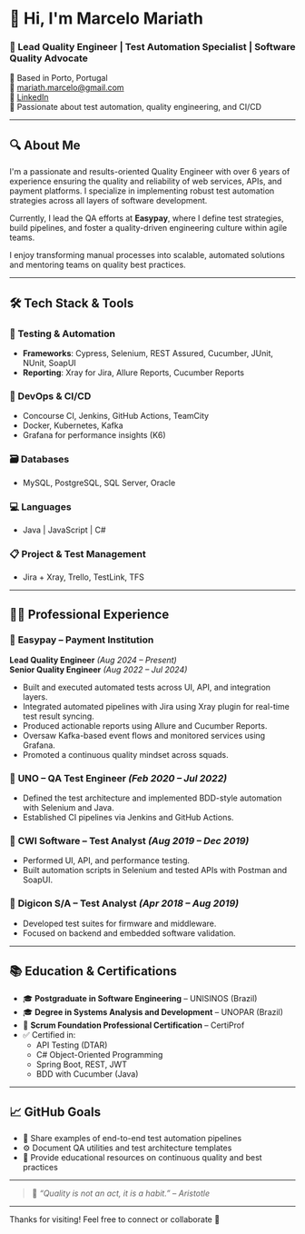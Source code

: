 # 👋 Hi, I'm Marcelo Mariath

### 💼 Lead Quality Engineer | Test Automation Specialist | Software Quality Advocate

📍 Based in Porto, Portugal  
📧 mariath.marcelo@gmail.com  
🔗 [LinkedIn](https://www.linkedin.com/in/marcelo-mariath-13a638b0)  
🧪 Passionate about test automation, quality engineering, and CI/CD

---

## 🔍 About Me

I'm a passionate and results-oriented Quality Engineer with over 6 years of experience ensuring the quality and reliability of web services, APIs, and payment platforms. I specialize in implementing robust test automation strategies across all layers of software development.

Currently, I lead the QA efforts at **Easypay**, where I define test strategies, build pipelines, and foster a quality-driven engineering culture within agile teams.

I enjoy transforming manual processes into scalable, automated solutions and mentoring teams on quality best practices.

---

## 🛠 Tech Stack & Tools

### 🧪 Testing & Automation
- **Frameworks**: Cypress, Selenium, REST Assured, Cucumber, JUnit, NUnit, SoapUI
- **Reporting**: Xray for Jira, Allure Reports, Cucumber Reports

### 🧰 DevOps & CI/CD
- Concourse CI, Jenkins, GitHub Actions, TeamCity
- Docker, Kubernetes, Kafka
- Grafana for performance insights (K6)

### 🗃 Databases
- MySQL, PostgreSQL, SQL Server, Oracle

### 💻 Languages
- Java | JavaScript | C#

### 📋 Project & Test Management
- Jira + Xray, Trello, TestLink, TFS

---

## 👨‍💻 Professional Experience

### 🏢 **Easypay – Payment Institution**  
**Lead Quality Engineer** *(Aug 2024 – Present)*  
**Senior Quality Engineer** *(Aug 2022 – Jul 2024)*  
- Built and executed automated tests across UI, API, and integration layers.
- Integrated automated pipelines with Jira using Xray plugin for real-time test result syncing.
- Produced actionable reports using Allure and Cucumber Reports.
- Oversaw Kafka-based event flows and monitored services using Grafana.
- Promoted a continuous quality mindset across squads.

### 🏢 **UNO** – QA Test Engineer *(Feb 2020 – Jul 2022)*  
- Defined the test architecture and implemented BDD-style automation with Selenium and Java.
- Established CI pipelines via Jenkins and GitHub Actions.

### 🏢 **CWI Software** – Test Analyst *(Aug 2019 – Dec 2019)*  
- Performed UI, API, and performance testing.
- Built automation scripts in Selenium and tested APIs with Postman and SoapUI.

### 🏢 **Digicon S/A** – Test Analyst *(Apr 2018 – Aug 2019)*  
- Developed test suites for firmware and middleware.
- Focused on backend and embedded software validation.

---

## 📚 Education & Certifications

- 🎓 **Postgraduate in Software Engineering** – UNISINOS (Brazil)
- 🎓 **Degree in Systems Analysis and Development** – UNOPAR (Brazil)
- 📜 **Scrum Foundation Professional Certification** – CertiProf
- ✅ Certified in:
  - API Testing (DTAR)
  - C# Object-Oriented Programming
  - Spring Boot, REST, JWT
  - BDD with Cucumber (Java)

---

## 📈 GitHub Goals

- 📂 Share examples of end-to-end test automation pipelines
- ⚙️ Document QA utilities and test architecture templates
- 📑 Provide educational resources on continuous quality and best practices

---

> 💬 *“Quality is not an act, it is a habit.” – Aristotle*

---

Thanks for visiting! Feel free to connect or collaborate 🚀
